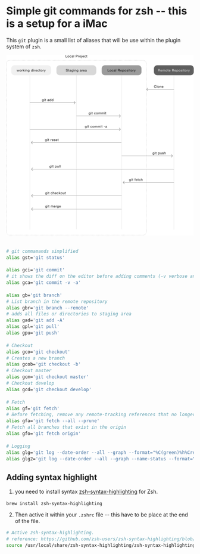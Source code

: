 # Simple git commands for zsh -- this is a setup for a iMac

This `git` plugin is a small list of aliases that will be use within the plugin system of `zsh`.

![alt text](./git-diagram.svg "git diagram")

```bash

# git commamands simplified
alias gst='git status'

alias gci='git commit'
# it shows the diff on the editor before adding comments (-v verbose and -a stage)
alias gca='git commit -v -a'

alias gb='git branch'
# List branch in the remote repository
alias gbr='git branch --remote'
# adds all files or directories to staging area
alias gad='git add -A'
alias gpl='git pull'
alias gpu='git push'

# Checkout
alias gco='git checkout'
# Creates a new branch
alias gcob='git checkout -b'
# Checkout master
alias gcm='git checkout master'
# Checkout develop
alias gcd='git checkout develop'

# Fetch
alias gf='git fetch'
# Before fetching, remove any remote-tracking references that no longer exist on the remote
alias gfa='git fetch --all --prune'
# Fetch all branches that exist in the origin 
alias gfo='git fetch origin'

# Logging
alias glg='git log --date-order --all --graph --format="%C(green)%h%Creset %C(yellow)%an%Creset %C(blue bold)%ar%Creset %C(red bold)%d%Creset%s"'
alias glg2='git log --date-order --all --graph --name-status --format="%C(green)%H%Creset %C(yellow)%an%Creset %C(blue bold)%ar%Creset %C(red bold)%d%Creset%s"'

```

## Adding syntax highlight

1) you need to install syntax [zsh-syntax-highlighting](https://github.com/zsh-users/zsh-syntax-highlighting) for Zsh. 

`brew install zsh-syntax-highlighting`

2) Then active it within your `.zshrc` file -- this have to be place at the end of the file.

```bash
# Active zsh-syntax-highlighting.
# reference: https://github.com/zsh-users/zsh-syntax-highlighting/blob/master/INSTALL.md
source /usr/local/share/zsh-syntax-highlighting/zsh-syntax-highlighting.zsh
```